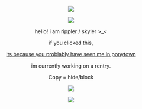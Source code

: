 <p align="center">
<img src="https://files.catbox.moe/eedhbn.png">
</p> 
<p align="center">
<img src="https://files.catbox.moe/ru03lr.png">
</p> 

<p align="center"> hello! i am rippler / skyler  >_< 
 <p align="center"> if you clicked this,
<p align="center"> <ins>its because you problably have seen me in ponytown</ins> 
<p align="center">  im currently working on a rentry. 
<p align="center"> Copy = hide/block 

  <p align="center">
<img src="https://files.catbox.moe/5133ua.webp"> 
</p>  
 <p align="center">
<img src="https://files.catbox.moe/fu0iy0.png">
</p> 

